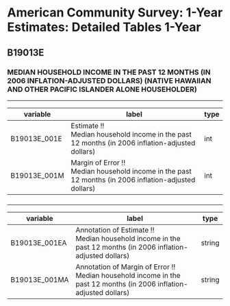 # American Community Survey: 1-Year Estimates: Detailed Tables 1-Year

## B19013E

### MEDIAN HOUSEHOLD INCOME IN THE PAST 12 MONTHS (IN 2006 INFLATION-ADJUSTED DOLLARS) (NATIVE HAWAIIAN AND OTHER PACIFIC ISLANDER ALONE HOUSEHOLDER)

___

| variable | label | type |
| ----- | ----- | ----- |
| B19013E_001E | Estimate !!<br>Median household income in the past 12 months (in 2006 inflation-adjusted dollars) | int |
| B19013E_001M | Margin of Error !!<br>Median household income in the past 12 months (in 2006 inflation-adjusted dollars) | int |
### 

___

| variable | label | type |
| ----- | ----- | ----- |
| B19013E_001EA | Annotation of Estimate !!<br>Median household income in the past 12 months (in 2006 inflation-adjusted dollars) | string |
| B19013E_001MA | Annotation of Margin of Error !!<br>Median household income in the past 12 months (in 2006 inflation-adjusted dollars) | string |

